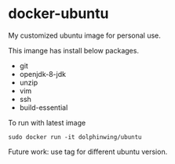 # docker-ubuntu
My customized ubuntu image for personal use.

This imange has install below packages.
* git
* openjdk-8-jdk
* unzip
* vim
* ssh
* build-essential

To run with latest image
```
sudo docker run -it dolphinwing/ubuntu
```

Future work: use tag for different ubuntu version.
